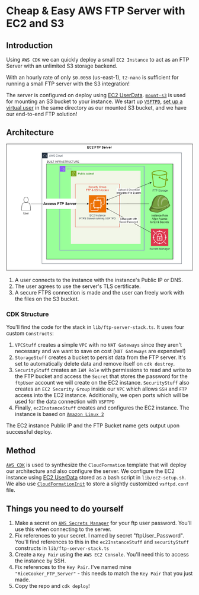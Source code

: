# Cheap & Easy AWS FTP Server with EC2 and S3

## Introduction

Using `AWS CDK` we can quickly deploy a small `EC2 Instance` to act as an
FTP Server with an unlimited S3 storage backend.

With an hourly rate of only `$0.0058` (us-east-1), `t2-nano` is sufficient for
running a small FTP server with the S3 integration!

The server is configured on deploy using [EC2 UserData](https://docs.aws.amazon.com/AWSEC2/latest/UserGuide/user-data.html).
[`mount-s3`](https://aws.amazon.com/s3/features/mountpoint/)
is used for mounting an S3 bucket to your instance. We start up [`VSFTPD`](https://help.ubuntu.com/community/vsftpd),
[set up a virtual user](https://docs.rockylinux.org/guides/file_sharing/secure_ftp_server_vsftpd/)
in the same directory as our mounted S3 bucket,
and we have our end-to-end FTP solution!

## Architecture

![architecture](Documentation/architecture.png)

1. A user connects to the instance with the instance's Public IP or DNS.
2. The user agrees to use the server's TLS certificate.
3. A secure FTPS connection is made and the user can freely work with the
   files on the S3 bucket.

### CDK Structure

You'll find the code for the stack in `lib/ftp-server-stack.ts`. It uses four
custom `Constructs`:

1. `VPCStuff` creates a simple `VPC` with no `NAT Gateways` since they aren't
   necessary and we want to save on cost (`NAT Gateways` are expensive!)
2. `StorageStuff` creates a bucket to persist data from the FTP server.
   It's set to automatically delete data and remove itself on `cdk destroy`.
3. `SecurityStuff` creates an `IAM Role` with permissions to read and write
   to the FTP bucket and access the `Secret` that stores the password
   for the `ftpUser` account we will create on the EC2 instance. `SecurityStuff`
   also creates an `EC2 Security Group` inside our `VPC` which allows
   `SSH` and `FTP` access into the EC2 instance. Additionally, we open
   ports which will be used for the data connection with `VSFTPD`
4. Finally, `ec2InstanceStuff` creates and configures the EC2 instance.
   The instance is based on [`Amazon Linux 2`](https://aws.amazon.com/amazon-linux-2/faqs/)

The EC2 instance Public IP and the FTP Bucket name gets output upon
successful deploy.

## Method

[`AWS CDK`](https://aws.amazon.com/cdk/) is used to synthesize the
`CloudFormation` template that will deploy our architecture and
also configure the server.
We configure the EC2 instance using [EC2 UserData](https://docs.aws.amazon.com/AWSEC2/latest/UserGuide/user-data.html)
stored as a bash script in `lib/ec2-setup.sh`. We also use [`CloudFormationInit`](https://docs.aws.amazon.com/cdk/api/v2/python/aws_cdk.aws_ec2/CloudFormationInit.html)
to store a slightly customized `vsftpd.conf` file.

## Things you need to do yourself

1. Make a secret on [`AWS Secrets Manager`](https://docs.aws.amazon.com/secretsmanager/latest/userguide/intro.html)
   for your ftp user password. You'll use this when connecting to the server.
2. Fix references to your secret. I named by secret "ftpUser_Password".
   You'll find references to this in the `ec2InstanceStuff` and `securityStuff`
   constructs in `lib/ftp-server-stack.ts`
3. Create a `Key Pair` using the `AWS EC2 Console`. You'll need this to
   access the instance by SSH.
4. Fix references to the `Key Pair`. I've named mine `"RiceCooker_FTP_Server"` -
   this needs to match the `Key Pair` that you just made.
5. Copy the repo and `cdk deploy`!
